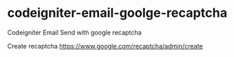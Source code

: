 # codeigniter-email-goolge-recaptcha
Codeigniter Email Send with google recaptcha


Create recaptcha 
https://www.google.com/recaptcha/admin/create

